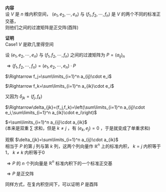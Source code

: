 **内容**    
设 $V$ 是 $n$ 维内积空间， $(e_1,e_2,\cdots,e_n)$ 与 $(f_1,f_2,\cdots,f_n)$ 是 $V$ 的两个不同的标准正交基，    
则他们之间的过渡矩阵是正交阵(酉阵)    
    
**证明**    
Case1  $V$ 是欧几里得空间    
    
设 $(e_1,e_2,\cdots,e_n)$ 与 $(f_1,f_2,\cdots,f_n)$ 之间的过渡矩阵为 $P=(a_{ij})_n$     
    
 $\Rightarrow(f_1,f_2,\cdots,f_n)=(e_1,e_2,\cdots,e_n)\cdot P$     
    
 $\Rightarrow f_j=\sum\limits_{i=1}^n a_{ij}\cdot e_i$     
    
 $\Rightarrow f_k=\sum\limits_{i=1}^n a_{ik}\cdot e_i$     
    
又因为 $\delta_{jk}=(f_j,f_k)$     
    
 $\Rightarrow\delta_{jk}=(f_j,f_k)=\left(\sum\limits_{i=1}^n a_{ij}\cdot e_i,\sum\limits_{i=1}^n a_{ik}\cdot e_i\right)$     
    
 $=\sum\limits_{i=1}^n a_{ij}\cdot a_{ik}$     
(本来是双重 $\sum$ 求和，但是 $k\neq j$ ，有 $(e_k,e_j)=0$ ，于是就变成了单重求和)    
    
观察 $\delta_{jk}=\sum\limits_{i=1}^n a_{ij}\cdot a_{ik}$     
相当于 $P$ 的第 $j$ 列与第 $k$ 列，这两个列向量作 $\mathbb{R}^n$ 上的标准内积， $k=j$ 内积等于1， $k\neq k$ 内积等于0    
    
 $\Rightarrow P$ 的 $n$ 个列向量是 $\mathbb R^n$ 标准内积下的一个标准正交基    
    
 $\Rightarrow P$ 是正交阵    
    
同样方式，在复内积空间下，可以证明 $P$ 是酉阵    
